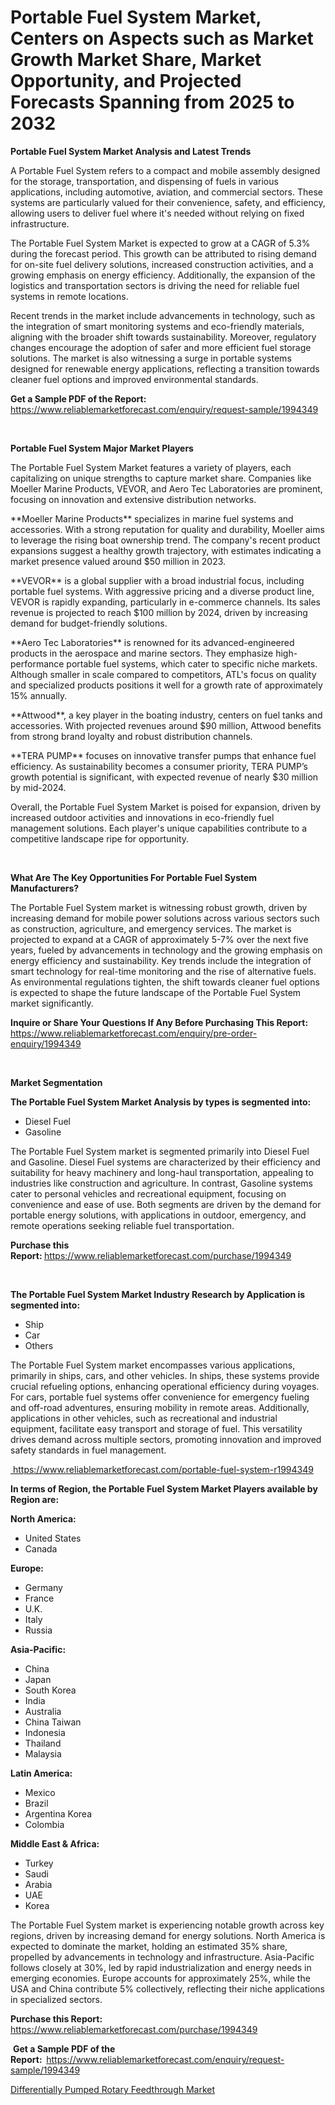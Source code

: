 <p><h1>Portable Fuel System Market, Centers on Aspects such as Market Growth Market Share, Market Opportunity, and Projected Forecasts Spanning from 2025 to 2032</h1></p><p><strong>Portable Fuel System Market Analysis and Latest Trends</strong></p>
<p><p>A Portable Fuel System refers to a compact and mobile assembly designed for the storage, transportation, and dispensing of fuels in various applications, including automotive, aviation, and commercial sectors. These systems are particularly valued for their convenience, safety, and efficiency, allowing users to deliver fuel where it's needed without relying on fixed infrastructure.</p><p>The Portable Fuel System Market is expected to grow at a CAGR of 5.3% during the forecast period. This growth can be attributed to rising demand for on-site fuel delivery solutions, increased construction activities, and a growing emphasis on energy efficiency. Additionally, the expansion of the logistics and transportation sectors is driving the need for reliable fuel systems in remote locations.</p><p>Recent trends in the market include advancements in technology, such as the integration of smart monitoring systems and eco-friendly materials, aligning with the broader shift towards sustainability. Moreover, regulatory changes encourage the adoption of safer and more efficient fuel storage solutions. The market is also witnessing a surge in portable systems designed for renewable energy applications, reflecting a transition towards cleaner fuel options and improved environmental standards.</p></p>
<p><strong>Get a Sample PDF of the Report:&nbsp;</strong> <a href="https://www.reliablemarketforecast.com/enquiry/request-sample/1994349?utm_campaign=2454&utm_medium=2&utm_source=Github&utm_content=ia&utm_term=20022025&utm_id=portable-fuel-system">https://www.reliablemarketforecast.com/enquiry/request-sample/1994349</a></p>
<p>&nbsp;</p>
<p><strong>Portable Fuel System Major Market Players</strong></p>
<p><p>The Portable Fuel System Market features a variety of players, each capitalizing on unique strengths to capture market share. Companies like Moeller Marine Products, VEVOR, and Aero Tec Laboratories are prominent, focusing on innovation and extensive distribution networks.</p><p>**Moeller Marine Products** specializes in marine fuel systems and accessories. With a strong reputation for quality and durability, Moeller aims to leverage the rising boat ownership trend. The company's recent product expansions suggest a healthy growth trajectory, with estimates indicating a market presence valued around $50 million in 2023.</p><p>**VEVOR** is a global supplier with a broad industrial focus, including portable fuel systems. With aggressive pricing and a diverse product line, VEVOR is rapidly expanding, particularly in e-commerce channels. Its sales revenue is projected to reach $100 million by 2024, driven by increasing demand for budget-friendly solutions.</p><p>**Aero Tec Laboratories** is renowned for its advanced-engineered products in the aerospace and marine sectors. They emphasize high-performance portable fuel systems, which cater to specific niche markets. Although smaller in scale compared to competitors, ATL's focus on quality and specialized products positions it well for a growth rate of approximately 15% annually.</p><p>**Attwood**, a key player in the boating industry, centers on fuel tanks and accessories. With projected revenues around $90 million, Attwood benefits from strong brand loyalty and robust distribution channels.</p><p>**TERA PUMP** focuses on innovative transfer pumps that enhance fuel efficiency. As sustainability becomes a consumer priority, TERA PUMP’s growth potential is significant, with expected revenue of nearly $30 million by mid-2024.</p><p>Overall, the Portable Fuel System Market is poised for expansion, driven by increased outdoor activities and innovations in eco-friendly fuel management solutions. Each player's unique capabilities contribute to a competitive landscape ripe for opportunity.</p></p>
<p>&nbsp;</p>
<p><strong>What Are The Key Opportunities For Portable Fuel System Manufacturers?</strong></p>
<p><p>The Portable Fuel System market is witnessing robust growth, driven by increasing demand for mobile power solutions across various sectors such as construction, agriculture, and emergency services. The market is projected to expand at a CAGR of approximately 5-7% over the next five years, fueled by advancements in technology and the growing emphasis on energy efficiency and sustainability. Key trends include the integration of smart technology for real-time monitoring and the rise of alternative fuels. As environmental regulations tighten, the shift towards cleaner fuel options is expected to shape the future landscape of the Portable Fuel System market significantly.</p></p>
<p><strong>Inquire or Share Your Questions If Any Before Purchasing This Report:</strong> <a href="https://www.reliablemarketforecast.com/enquiry/pre-order-enquiry/1994349?utm_campaign=2454&utm_medium=2&utm_source=Github&utm_content=ia&utm_term=20022025&utm_id=portable-fuel-system">https://www.reliablemarketforecast.com/enquiry/pre-order-enquiry/1994349</a></p>
<p>&nbsp;</p>
<p><strong>Market Segmentation</strong></p>
<p><strong>The Portable Fuel System Market Analysis by types is segmented into:</strong></p>
<p><ul><li>Diesel Fuel</li><li>Gasoline</li></ul></p>
<p><p>The Portable Fuel System market is segmented primarily into Diesel Fuel and Gasoline. Diesel Fuel systems are characterized by their efficiency and suitability for heavy machinery and long-haul transportation, appealing to industries like construction and agriculture. In contrast, Gasoline systems cater to personal vehicles and recreational equipment, focusing on convenience and ease of use. Both segments are driven by the demand for portable energy solutions, with applications in outdoor, emergency, and remote operations seeking reliable fuel transportation.</p></p>
<p><strong>Purchase this Report:&nbsp;</strong><a href="https://www.reliablemarketforecast.com/purchase/1994349?utm_campaign=2454&utm_medium=2&utm_source=Github&utm_content=ia&utm_term=20022025&utm_id=portable-fuel-system">https://www.reliablemarketforecast.com/purchase/1994349</a></p>
<p>&nbsp;</p>
<p><strong>The Portable Fuel System Market Industry Research by Application is segmented into:</strong></p>
<p><ul><li>Ship</li><li>Car</li><li>Others</li></ul></p>
<p><p>The Portable Fuel System market encompasses various applications, primarily in ships, cars, and other vehicles. In ships, these systems provide crucial refueling options, enhancing operational efficiency during voyages. For cars, portable fuel systems offer convenience for emergency fueling and off-road adventures, ensuring mobility in remote areas. Additionally, applications in other vehicles, such as recreational and industrial equipment, facilitate easy transport and storage of fuel. This versatility drives demand across multiple sectors, promoting innovation and improved safety standards in fuel management.</p></p>
<p><a href="https://www.reliablemarketforecast.com/portable-fuel-system-r1994349?utm_campaign=2454&utm_medium=2&utm_source=Github&utm_content=ia&utm_term=20022025&utm_id=portable-fuel-system">&nbsp;https://www.reliablemarketforecast.com/portable-fuel-system-r1994349</a></p>
<p><strong>In terms of Region, the Portable Fuel System Market Players available by Region are:</strong></p>
<p>
    <p> <strong> North America: </strong>
        <ul>
            <li>United States</li>
            <li>Canada</li>
        </ul>
        </p> 
    <p> <strong> Europe: </strong>
        <ul>
            <li>Germany</li>
            <li>France</li>
            <li>U.K.</li>
            <li>Italy</li>
            <li>Russia</li>
        </ul>
        </p> 
    <p> <strong> Asia-Pacific: </strong>
        <ul>
            <li>China</li>
            <li>Japan</li>
            <li>South Korea</li>
            <li>India</li>
            <li>Australia</li>
            <li>China Taiwan</li>
            <li>Indonesia</li>
            <li>Thailand</li>
            <li>Malaysia</li>
        </ul>
        </p> 
    <p> <strong> Latin America: </strong>
        <ul>
            <li>Mexico</li>
            <li>Brazil</li>
            <li>Argentina Korea</li>
            <li>Colombia</li>
        </ul>
        </p> 
    <p> <strong> Middle East & Africa: </strong>
        <ul>
            <li>Turkey</li>
            <li>Saudi</li>
            <li>Arabia</li>
            <li>UAE</li>
            <li>Korea</li>
        </ul>
    </p>
    </p>
<p><p>The Portable Fuel System market is experiencing notable growth across key regions, driven by increasing demand for energy solutions. North America is expected to dominate the market, holding an estimated 35% share, propelled by advancements in technology and infrastructure. Asia-Pacific follows closely at 30%, led by rapid industrialization and energy needs in emerging economies. Europe accounts for approximately 25%, while the USA and China contribute 5% collectively, reflecting their niche applications in specialized sectors.</p></p>
<p><strong>Purchase this Report: </strong><a href="https://www.reliablemarketforecast.com/purchase/1994349?utm_campaign=2454&utm_medium=2&utm_source=Github&utm_content=ia&utm_term=20022025&utm_id=portable-fuel-system">https://www.reliablemarketforecast.com/purchase/1994349</a></p>
<p>&nbsp;<strong>Get a Sample PDF of the Report:&nbsp;&nbsp;</strong><a href="https://www.reliablemarketforecast.com/enquiry/request-sample/1994349?utm_campaign=2454&utm_medium=2&utm_source=Github&utm_content=ia&utm_term=20022025&utm_id=portable-fuel-system">https://www.reliablemarketforecast.com/enquiry/request-sample/1994349</a></p>
<p><strong></strong></p>
<p><p><a href="https://github.com/osbornrdaflalo/Market-Research-Report-List-1/blob/main/differentially-pumped-rotary-feedthrough-market.md?utm_campaign=2454&utm_medium=2&utm_source=Github&utm_content=ia&utm_term=20022025&utm_id=portable-fuel-system">Differentially Pumped Rotary Feedthrough Market</a></p></p>